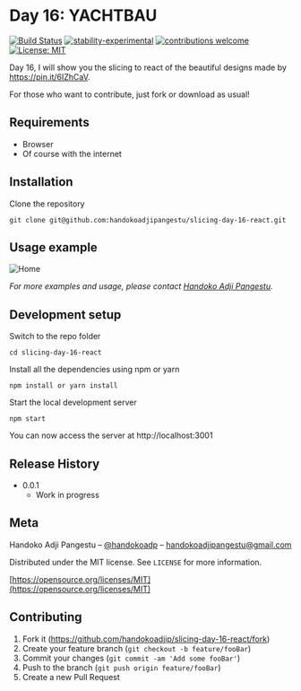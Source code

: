 # Day 16: YACHTBAU

[![Build Status](https://travis-ci.org/dwyl/esta.svg?branch=master)](https://github.com/handokoadjip/slicing-day-16-react)
[![stability-experimental](https://img.shields.io/badge/stability-experimental-orange.svg)](https://github.com/handokoadjip/slicing-day-16-react)
[![contributions welcome](https://img.shields.io/badge/contributions-welcome-brightgreen.svg?style=flat)](https://github.com/handokoadjip/slicing-day-16-react/fork)
[![License: MIT](https://img.shields.io/badge/License-MIT-yellow.svg)](https://opensource.org/licenses/MIT)

Day 16, I will show you the slicing to react of the beautiful designs made by https://pin.it/6IZhCaV.

For those who want to contribute, just fork or download as usual!

## Requirements

- Browser
- Of course with the internet

## Installation

Clone the repository

    git clone git@github.com:handokoadjipangestu/slicing-day-16-react.git

## Usage example

![Home](https://bebaskripsi.000webhostapp.com/slicing-day-16/home.png)

_For more examples and usage, please contact [Handoko Adji Pangestu](https://www.instagram.com/handokoadp/)._

## Development setup

Switch to the repo folder

    cd slicing-day-16-react

Install all the dependencies using npm or yarn

    npm install or yarn install

Start the local development server

    npm start

You can now access the server at http://localhost:3001

## Release History

- 0.0.1
  - Work in progress

## Meta

Handoko Adji Pangestu – [@handokoadp](https://www.instagram.com/handokoadp/) – handokoadjipangestu@gmail.com

Distributed under the MIT license. See `LICENSE` for more information.

[https://opensource.org/licenses/MIT](https://opensource.org/licenses/MIT)

## Contributing

1. Fork it (<https://github.com/handokoadjip/slicing-day-16-react/fork>)
2. Create your feature branch (`git checkout -b feature/fooBar`)
3. Commit your changes (`git commit -am 'Add some fooBar'`)
4. Push to the branch (`git push origin feature/fooBar`)
5. Create a new Pull Request
